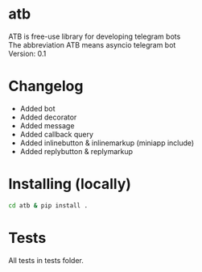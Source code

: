 # atb
ATB is free-use library for developing telegram bots  
The abbreviation ATB means asyncio telegram bot  
Version: 0.1

# Changelog

- Added bot  
- Added decorator  
- Added message  
- Added callback query  
- Added inlinebutton & inlinemarkup (miniapp include)  
- Added replybutton & replymarkup

# Installing (locally)

```sh
cd atb & pip install .
```
# Tests
All tests in tests folder.
